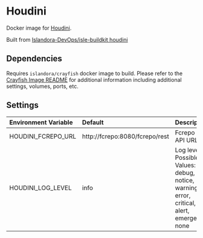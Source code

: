 # Houdini

Docker image for [Houdini].

Built from [Islandora-DevOps/isle-buildkit houdini](https://github.com/Islandora-DevOps/isle-buildkit/tree/main/houdini)

## Dependencies

Requires `islandora/crayfish` docker image to build. Please refer to the
[Crayfish Image README](../crayfish/README.md) for additional information including
additional settings, volumes, ports, etc.

## Settings

| Environment Variable | Default                        | Description                                                                                       |
| :------------------- | :----------------------------- | :------------------------------------------------------------------------------------------------ |
| HOUDINI_FCREPO_URL   | http://fcrepo:8080/fcrepo/rest | Fcrepo Rest API URL                                                                               |
| HOUDINI_LOG_LEVEL    | info                           | Log level. Possible Values: debug, info, notice, warning, error, critical, alert, emergency, none |

[Houdini]: https://github.com/Islandora/Crayfish/tree/4.x/Houdini
